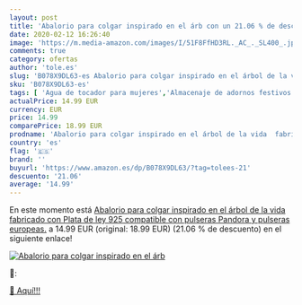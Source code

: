 ```yaml
---
layout: post
title: 'Abalorio para colgar inspirado en el árb con un 21.06 % de descuento'
date: 2020-02-12 16:26:40
image: 'https://m.media-amazon.com/images/I/51F8FfHD3RL._AC_._SL400_.jpg'
comments: true
category: ofertas
author: 'tole.es'
slug: 'B078X9DL63-es Abalorio para colgar inspirado en el árbol de la vida...'
sku: 'B078X9DL63-es'
tags: [ 'Agua de tocador para mujeres','Almacenaje de adornos festivos','Almacenamiento y organización','Belleza','Fragancias para mujeres','Hogar y cocina','Iluminación','Iluminación de interior','Iluminación decorativa y para usos específicos de interior','Juguetes','Juguetes electrónicos','Juguetes y juegos','Perfumes y fragancias','Velas eléctricas y LED','Videojuegos para niños','de','ley','pandora','plata', ]
actualPrice: 14.99 EUR
currency: EUR
price: 14.99
comparePrice: 18.99 EUR
prodname: 'Abalorio para colgar inspirado en el árbol de la vida  fabricado con Plata de ley 925  compatible con pulseras Pandora y pulseras europeas.'
country: 'es'
flag: '🇪🇸'
brand: ''
buyurl: 'https://www.amazon.es/dp/B078X9DL63/?tag=tolees-21'
descuento: '21.06'
average: '14.99'
---
```


En este momento está [Abalorio para colgar inspirado en el árbol de la vida  fabricado con Plata de ley 925  compatible con pulseras Pandora y pulseras europeas.](https://www.amazon.es/dp/B078X9DL63/?tag=tolees-21) a 14.99 EUR (original: 18.99 EUR) (21.06 %  de descuento) en el siguiente enlace!

[![Abalorio para colgar inspirado en el árb](https://m.media-amazon.com/images/I/51F8FfHD3RL._AC_._SL400_.jpg)](https://www.amazon.es/dp/B078X9DL63/?tag=tolees-21)

🔎:


[🛒 Aquí!!!](https://www.amazon.es/dp/B078X9DL63/?tag=tolees-21)
